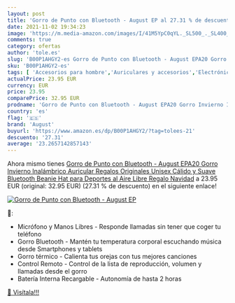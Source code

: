 ```yaml
---
layout: post
title: 'Gorro de Punto con Bluetooth - August EP al 27.31 % de descuento'
date: 2021-11-02 19:34:23
image: 'https://m.media-amazon.com/images/I/41M5YpC0qYL._SL500_._SL400_.jpg'
comments: true
category: ofertas
author: 'tole.es'
slug: 'B00P1AHGY2-es Gorro de Punto con Bluetooth - August EPA20 Gorro Invierno...'
sku: 'B00P1AHGY2-es'
tags: [ 'Accesorios para hombre','Auriculares y accesorios','Electrónica','Gorros de punto para hombre','Ropa','Ropa para hombre','Sombreros y gorras para hombre','august','navidad', ]
actualPrice: 23.95 EUR
currency: EUR
price: 23.95
comparePrice: 32.95 EUR
prodname: 'Gorro de Punto con Bluetooth - August EPA20 Gorro Invierno Inalámbrico Auricular Regalos Originales Unisex Cálido y Suave Bluetooth Beanie Hat para Deportes al Aire Libre  Regalo Navidad'
country: 'es'
flag: '🇪🇸'
brand: 'August'
buyurl: 'https://www.amazon.es/dp/B00P1AHGY2/?tag=tolees-21'
descuento: '27.31'
average: '23.2657142857143'
---
```


Ahora mismo tienes [Gorro de Punto con Bluetooth - August EPA20 Gorro Invierno Inalámbrico Auricular Regalos Originales Unisex Cálido y Suave Bluetooth Beanie Hat para Deportes al Aire Libre  Regalo Navidad](https://www.amazon.es/dp/B00P1AHGY2/?tag=tolees-21) a 23.95 EUR (original: 32.95 EUR) (27.31 %  de descuento) en el siguiente enlace!

[![Gorro de Punto con Bluetooth - August EP](https://m.media-amazon.com/images/I/41M5YpC0qYL._SL500_._SL400_.jpg)](https://www.amazon.es/dp/B00P1AHGY2/?tag=tolees-21)

🔎:

- Micrófono y Manos Libres - Responde llamadas sin tener que coger tu teléfono
- Gorro Bluetooth - Mantén tu temperatura corporal escuchando música desde Smartphones y tablets
- Gorro térmico - Calienta tus orejas con tus mejores canciones
- Control Remoto - Control de la lista de reproducción, volumen y llamadas desde el gorro
- Batería Interna Recargable - Autonomía de hasta 2 horas

[🛒 Visítala!!!](https://www.amazon.es/dp/B00P1AHGY2/?tag=tolees-21)
